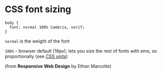 # CSS font sizing

```
body {
  font: normal 100% Cambria, serif;
}
```

`normal` is the weight of the font  

`100%` - browser default (16px); lets you size the rest of fonts with ems, so proportionally (see [CSS units](units.md))

(from __Responsive Web Design__ by Ethan Marcotte)